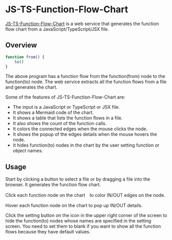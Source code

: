 # JS-TS-Function-Flow-Chart

[JS-TS-Function-Flow-Chart](https://querykuma.github.io/JS-TS-Function-Flow-Chart) is a web service that generates the function flow chart from a JavaScript/TypeScript/JSX file.

## Overview

```JavaScript
function from() {
    to()
}
```

The above program has a function flow from the function(from) node to the function(to) node. The web service extracts all the function flows from a file and generates the chart.



Some of the features of JS-TS-Function-Flow-Chart are:
* The input is a JavaScript or TypeScript or JSX file.
* It shows a Mermaid code of the chart.
* It shows a table that lists the function flows in a file.
* It also shows the count of the function calls.
* It colors the connected edges when the mouse clicks the node.
* It shows the popup of the edges details when the mouse hovers the node.
* It hides function(to) nodes in the chart by the user setting function or object names.

## Usage

Start by clicking a button to select a file or by dragging a file into the browser. It generates the function flow chart.

Click each function node on the chart　to color IN/OUT edges on the node.

Hover each function node on the chart to pop up IN/OUT details.

Click the setting button on the icon in the upper right corner of the screen to hide the function(to) nodes whose names are specified in the setting screen. You need to set them to blank if you want to show all the function flows because they have default values.
